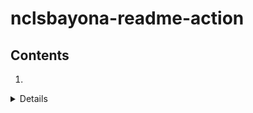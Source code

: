 <h1>nclsbayona-readme-action</h1>

<h2>Contents</H2>

<ol>
  <li> </li>
</ol>

<details name="info">

<br />
</details>
